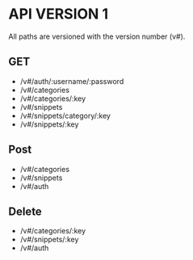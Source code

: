 # API VERSION 1

All paths are versioned with the version number (v#).

## GET
- /v#/auth/:username/:password
- /v#/categories
- /v#/categories/:key
- /v#/snippets
- /v#/snippets/category/:key
- /v#/snippets/:key

## Post
- /v#/categories
- /v#/snippets
- /v#/auth

## Delete
- /v#/categories/:key
- /v#/snippets/:key
- /v#/auth

